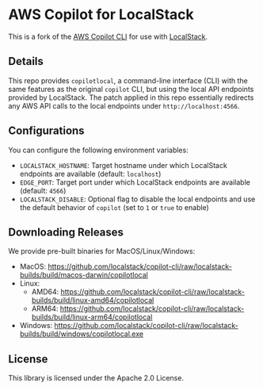# AWS Copilot for LocalStack

This is a fork of the [AWS Copilot CLI](https://github.com/aws/copilot-cli) for use with [LocalStack](https://localstack.cloud).

## Details

This repo provides `copilotlocal`, a command-line interface (CLI) with the same features as the original `copilot` CLI, but using the local API endpoints provided by LocalStack. The patch applied in this repo essentially redirects any AWS API calls to the local endpoints under `http://localhost:4566`.

## Configurations

You can configure the following environment variables:
* `LOCALSTACK_HOSTNAME`: Target hostname under which LocalStack endpoints are available (default: `localhost`)
* `EDGE_PORT`: Target port under which LocalStack endpoints are available (default: `4566`)
* `LOCALSTACK_DISABLE`: Optional flag to disable the local endpoints and use the default behavior of `copilot` (set to `1` or `true` to enable)

## Downloading Releases

We provide pre-built binaries for MacOS/Linux/Windows:
* MacOS: https://github.com/localstack/copilot-cli/raw/localstack-builds/build/macos-darwin/copilotlocal
* Linux:
  - AMD64: https://github.com/localstack/copilot-cli/raw/localstack-builds/build/linux-amd64/copilotlocal
  - ARM64: https://github.com/localstack/copilot-cli/raw/localstack-builds/build/linux-arm64/copilotlocal
* Windows: https://github.com/localstack/copilot-cli/raw/localstack-builds/build/windows/copilotlocal.exe

## License

This library is licensed under the Apache 2.0 License.
